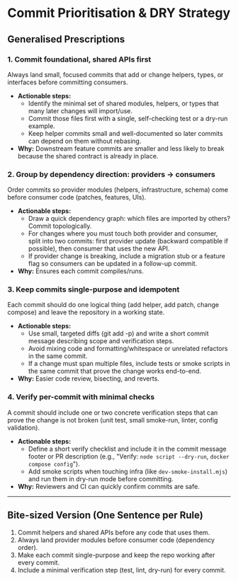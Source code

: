 # Commit Prioritisation & DRY Strategy

## Generalised Prescriptions

### 1. Commit foundational, shared APIs first

Always land small, focused commits that add or change helpers, types, or interfaces before committing consumers.

- **Actionable steps:**
  - Identify the minimal set of shared modules, helpers, or types that many later changes will import/use.
  - Commit those files first with a single, self-checking test or a dry-run example.
  - Keep helper commits small and well-documented so later commits can depend on them without rebasing.
- **Why:** Downstream feature commits are smaller and less likely to break because the shared contract is already in place.

### 2. Group by dependency direction: providers → consumers

Order commits so provider modules (helpers, infrastructure, schema) come before consumer code (patches, features, UIs).

- **Actionable steps:**
  - Draw a quick dependency graph: which files are imported by others? Commit topologically.
  - For changes where you must touch both provider and consumer, split into two commits: first provider update (backward compatible if possible), then consumer that uses the new API.
  - If provider change is breaking, include a migration stub or a feature flag so consumers can be updated in a follow-up commit.
- **Why:** Ensures each commit compiles/runs.

### 3. Keep commits single-purpose and idempotent

Each commit should do one logical thing (add helper, add patch, change compose) and leave the repository in a working state.

- **Actionable steps:**
  - Use small, targeted diffs (git add -p) and write a short commit message describing scope and verification steps.
  - Avoid mixing code and formatting/whitespace or unrelated refactors in the same commit.
  - If a change must span multiple files, include tests or smoke scripts in the same commit that prove the change works end-to-end.
- **Why:** Easier code review, bisecting, and reverts.

### 4. Verify per-commit with minimal checks

A commit should include one or two concrete verification steps that can prove the change is not broken (unit test, small smoke-run, linter, config validation).

- **Actionable steps:**
  - Define a short verify checklist and include it in the commit message footer or PR description (e.g., "Verify: `node script --dry-run`, `docker compose config`").
  - Add smoke scripts when touching infra (like `dev-smoke-install.mjs`) and run them in dry-run mode before committing.
- **Why:** Reviewers and CI can quickly confirm commits are safe.

---

## Bite-sized Version (One Sentence per Rule)

1. Commit helpers and shared APIs before any code that uses them.
2. Always land provider modules before consumer code (dependency order).
3. Make each commit single-purpose and keep the repo working after every commit.
4. Include a minimal verification step (test, lint, dry-run) for every commit.
